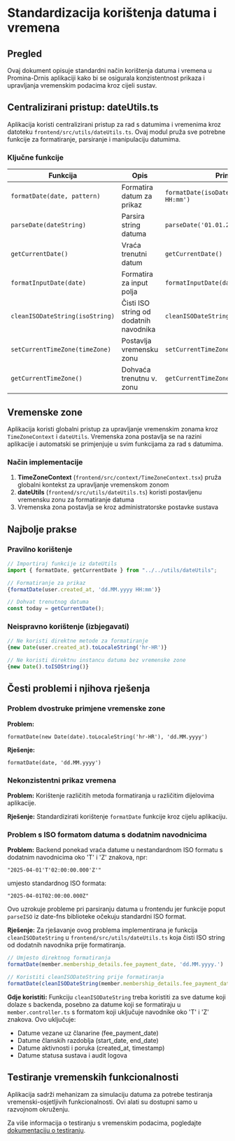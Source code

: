 # Standardizacija korištenja datuma i vremena

## Pregled

Ovaj dokument opisuje standardni način korištenja datuma i vremena u Promina-Drnis aplikaciji kako bi se osigurala konzistentnost prikaza i upravljanja vremenskim podacima kroz cijeli sustav.

## Centralizirani pristup: dateUtils.ts

Aplikacija koristi centralizirani pristup za rad s datumima i vremenima kroz datoteku `frontend/src/utils/dateUtils.ts`. Ovaj modul pruža sve potrebne funkcije za formatiranje, parsiranje i manipulaciju datumima.

### Ključne funkcije

| Funkcija | Opis | Primjer |
|----------|------|---------|
| `formatDate(date, pattern)` | Formatira datum za prikaz | `formatDate(isoDate, 'dd.MM.yyyy HH:mm')` |
| `parseDate(dateString)` | Parsira string datuma | `parseDate('01.01.2023')` |
| `getCurrentDate()` | Vraća trenutni datum | `getCurrentDate()` |
| `formatInputDate(date)` | Formatira za input polja | `formatInputDate(date)` |
| `cleanISODateString(isoString)` | Čisti ISO string od dodatnih navodnika | `cleanISODateString(dateFromBackend)` |
| `setCurrentTimeZone(timeZone)` | Postavlja vremensku zonu | `setCurrentTimeZone('Europe/Zagreb')` |
| `getCurrentTimeZone()` | Dohvaća trenutnu v. zonu | `getCurrentTimeZone()` |

## Vremenske zone

Aplikacija koristi globalni pristup za upravljanje vremenskim zonama kroz `TimeZoneContext` i `dateUtils`. Vremenska zona postavlja se na razini aplikacije i automatski se primjenjuje u svim funkcijama za rad s datumima.

### Način implementacije

1. **TimeZoneContext** (`frontend/src/context/TimeZoneContext.tsx`) pruža globalni kontekst za upravljanje vremenskom zonom
2. **dateUtils** (`frontend/src/utils/dateUtils.ts`) koristi postavljenu vremensku zonu za formatiranje datuma
3. Vremenska zona postavlja se kroz administratorske postavke sustava

## Najbolje prakse

### Pravilno korištenje

```typescript
// Importiraj funkcije iz dateUtils
import { formatDate, getCurrentDate } from "../../utils/dateUtils";

// Formatiranje za prikaz
{formatDate(user.created_at, 'dd.MM.yyyy HH:mm')}

// Dohvat trenutnog datuma
const today = getCurrentDate();
```

### Neispravno korištenje (izbjegavati)

```typescript
// Ne koristi direktne metode za formatiranje
{new Date(user.created_at).toLocaleString('hr-HR')}

// Ne koristi direktnu instancu datuma bez vremenske zone
{new Date().toISOString()}
```

## Česti problemi i njihova rješenja

### Problem dvostruke primjene vremenske zone

**Problem:**
```tsx
formatDate(new Date(date).toLocaleString('hr-HR'), 'dd.MM.yyyy')
```

**Rješenje:**
```tsx
formatDate(date, 'dd.MM.yyyy')
```

### Nekonzistentni prikaz vremena

**Problem:**
Korištenje različitih metoda formatiranja u različitim dijelovima aplikacije.

**Rješenje:**
Standardizirati korištenje `formatDate` funkcije kroz cijelu aplikaciju.

### Problem s ISO formatom datuma s dodatnim navodnicima

**Problem:**
Backend ponekad vraća datume u nestandardnom ISO formatu s dodatnim navodnicima oko 'T' i 'Z' znakova, npr:

```
"2025-04-01'T'02:00:00.000'Z'"
```

umjesto standardnog ISO formata:

```
"2025-04-01T02:00:00.000Z"
```

Ovo uzrokuje probleme pri parsiranju datuma u frontendu jer funkcije poput `parseISO` iz date-fns biblioteke očekuju standardni ISO format.

**Rješenje:**
Za rješavanje ovog problema implementirana je funkcija `cleanISODateString` u `frontend/src/utils/dateUtils.ts` koja čisti ISO string od dodatnih navodnika prije formatiranja.

```typescript
// Umjesto direktnog formatiranja
formatDate(member.membership_details.fee_payment_date, 'dd.MM.yyyy.')

// Koristiti cleanISODateString prije formatiranja
formatDate(cleanISODateString(member.membership_details.fee_payment_date), 'dd.MM.yyyy.')
```

**Gdje koristiti:**
Funkciju `cleanISODateString` treba koristiti za sve datume koji dolaze s backenda, posebno za datume koji se formatiraju u `member.controller.ts` s formatom koji uključuje navodnike oko 'T' i 'Z' znakova. Ovo uključuje:

- Datume vezane uz članarine (fee_payment_date)
- Datume članskih razdoblja (start_date, end_date)
- Datume aktivnosti i poruka (created_at, timestamp)
- Datume statusa sustava i audit logova

## Testiranje vremenskih funkcionalnosti

Aplikacija sadrži mehanizam za simulaciju datuma za potrebe testiranja vremenski-osjetljivih funkcionalnosti. Ovi alati su dostupni samo u razvojnom okruženju.

Za više informacija o testiranju s vremenskim podacima, pogledajte [dokumentaciju o testiranju](./testing.md).
